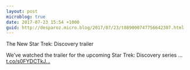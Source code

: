 ```yaml
---
layout: post
microblog: true
date: 2017-07-23 15:54 +1000
guid: http://desparoz.micro.blog/2017/07/23/t889000747756642307.html
---
```

The New Star Trek: Discovery trailer

We’ve watched the trailer for the upcoming Star Trek: Discovery series ... [t.co/s0FYDCTkJ...](https://t.co/s0FYDCTkJp)
